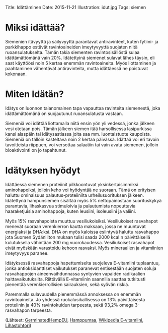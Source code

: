 Title: Idättäminen
Date: 2015-11-21
Illustration: idut.jpg
Tags: siemen

# Miksi idättää?

Siemenien itävyyttä ja säilyvyyttä parantavat antiravinteet, kuten fytiini- ja parkkihappo estävät ravintoaineiden imeytyvyyttä suojaten niitä ruoansulatukselta. Tämän takia siementen ravintosisällöstä sulaa idättämättömänä vain 20%. Idätettyinä siemenet sulavat lähes täysin, eli saat käyttöösi noin 5 kertaa enemmän ravintoaineita. Myös liottaminen ja paahtaminen vähentävät antiravinteita, mutta idättäessä ne poistuvat kokonaan.

# Miten Idätän?
Idätys on luonnon taianomainen tapa vapauttaa ravinteita siemenestä, joka idättämättömänä on suojautunut ruoansulatusta vastaan.

Siemeniä voi idättää liottamalla niitä ensin yön yli vedessä, jonka jälkeen vesi otetaan pois. Tämän jälkeen siemen itää harsollisessa lasipurkissa kansi alaspäin tai idätysastiassa joita saa mm. luontaistuote kaupoista. Siemeniä on tällöin kasteltava noin 2 kertaa päivässä. Idättää voi eri tavoin tavoitteista riippuen, voi versottaa salaatiin tai vain avata siemenen, jolloin bioaktivointi on jo tapahtunut.


# Idätyksen hyödyt

Idättäessä siemenen proteiinit pilkkoontuvat yksinkertaisimmiksi aminohapoiksi, jolloin keho voi hyödyntää ne suoraan. Tämä on erityisen haluttu ominaisuus palautus-proteiinilta urheilusuorituksen jälkeen. Idätettynä hampunsiemen sisältää myös 5% nettopainostaan suorituskykyä parantavia, lihaskasvua stimuloivia ja palautumista nopeuttavia haaraketjuisia aminohappoja, kuten leusiini, isoleusiini ja valiini.

Myös 15% rasvahapoista muuttuu vesiliukoisiksi. Vesiliukoiset rasvahapot menevät suoraan verenkierron kautta maksaan, jossa ne muuntuvat energiaksi ja DHA:ksi. DHA on myös kaloissa esiintyvä haluttu rasvahappo jota Suomen Sydänliiton mukaan tulisi saada 2000 kcal:n päivittäisellä kulutuksella vähintään 200 mg vuorokaudessa. Vesiliukoiset rasvahapot eivät myöskään varastoidu kehoon rasvaksi. Myös mineraalien ja vitamiinien imeytyvyys paranee.

Idätyksessä rasvahappoja hapettumiselta suojeleva E-vitamiini tuplaantuu, jonka antioksidanttiset vaikutukset paranevat entisestään suojaten soluja rasvahappojen aineenvaihdunnassa syntyvien vapaiden radikaalien haittavaikutuksilta. Riittävällä E-vitamiinin saannilla saattaa tutkitusti pienentää verenkierrollisien sairauksien, sekä syövän riskiä.

Paremmalla sulavuudella pienemmässä annoksessa on enemmän ravintoaineita. Jo yhdessä ruokalusikallisessa on 13% päivittäisesta proteiinin ja 40% ravintokuidun tarpeesta, sekä 93,2% omega 3-rasvahapon tarpeesta.


(Lähteet: [GerminatedHempEU](http://www.germinatedhemp.eu/secret-of-germination/food-ingredients-from-germinated-hemp-seeds), [Hamppumaa](http://www.hamppumaa.fi/), [Wikipedia E-vitamiini](https://fi.wikipedia.org/wiki/E-vitamiini), [Lihastohtori](https://lihastohtori.wordpress.com/2013/04/11/ravinnon-ajoitus/))
